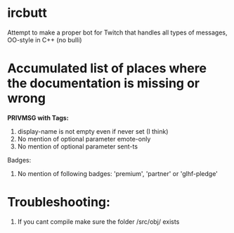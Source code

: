 # ircbutt
Attempt to make a proper bot for Twitch that handles all types of messages, OO-style in C++ (no bulli)

# Accumulated list of places where the documentation is missing or wrong
<b>PRIVMSG with Tags:</b>

1. display-name is not empty even if never set (I think)
2. No mention of optional parameter emote-only
3. No mention of optional parameter sent-ts

Badges:

1. No mention of following badges: 'premium', 'partner' or 'glhf-pledge'

# Troubleshooting:
1. If you cant compile make sure the folder /src/obj/ exists